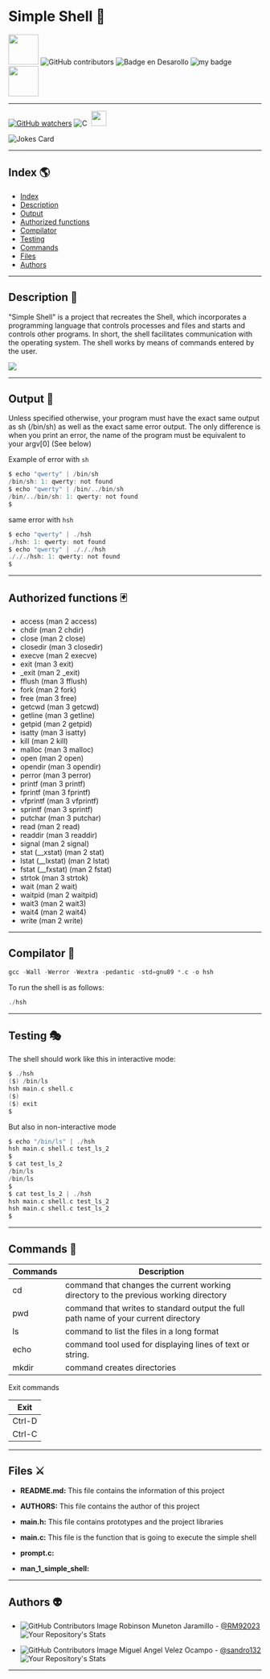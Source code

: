 # Simple Shell :dragon:

<img src="https://emojis.slackmojis.com/emojis/images/1531849353/4244/blob-octopus.gif" width="60" height="60"/> ![GitHub contributors](https://img.shields.io/github/contributors/RM92023/holbertonschool-simple_shell) ![Badge en Desarollo](https://img.shields.io/badge/STATUS-IN%20DEVELOPMENT-green) ![my badge](https://img.shields.io/badge/branch-2-blue) <img src="https://emojis.slackmojis.com/emojis/images/1531849353/4244/blob-octopus.gif" width="60" height="60"/>
***
[![GitHub watchers](https://img.shields.io/github/watchers/RM92023/holbertonschool-simple_shell.svg?style=social&label=Watch&maxAge=2592000)](https://GitHub.com/RM92023/holbertonschool-simple_shell/watchers/)
![C](https://img.shields.io/badge/-C-black?logo=c&style=social)&nbsp;&nbsp;<img src="https://media.giphy.com/media/WUlplcMpOCEmTGBtBW/giphy.gif" width="30">

![Jokes Card](https://readme-jokes.vercel.app/api)

***
## Index :earth_americas:

* [Index](#index-earth_americas)
* [Description](#description)
* [Output](#output-suspect)
* [Authorized functions](#authorized-functions)
* [Compilator](#compilator)
* [Testing](#testing)
* [Commands](#commands)
* [Files](#files)
* [Authors](#authors)
***

## Description :floppy_disk:

"Simple Shell" is a project that recreates the Shell, which incorporates a programming language that controls processes and files and starts and controls other programs. In short, the shell facilitates communication with the operating system. The shell works by means of commands entered by the user.

![](https://e1.pxfuel.com/desktop-wallpaper/391/461/desktop-wallpaper-1366x768-coding-hello-world-programming-for-laptop-notebook-codding.jpg)
***
## Output :unicorn:

Unless specified otherwise, your program must have the exact same output as sh (/bin/sh) as well as the exact same error output.
The only difference is when you print an error, the name of the program must be equivalent to your argv[0] (See below)

Example of error with `sh`

~~~c
$ echo "qwerty" | /bin/sh
/bin/sh: 1: qwerty: not found
$ echo "qwerty" | /bin/../bin/sh
/bin/../bin/sh: 1: qwerty: not found
$
~~~

same error with `hsh`
~~~c
$ echo "qwerty" | ./hsh
./hsh: 1: qwerty: not found
$ echo "qwerty" | ./././hsh
./././hsh: 1: qwerty: not found
$
~~~

***
## Authorized functions :black_joker:

* access (man 2 access)
* chdir (man 2 chdir)
* close (man 2 close)
* closedir (man 3 closedir)
* execve (man 2 execve)
* exit (man 3 exit)
* _exit (man 2 _exit)
* fflush (man 3 fflush)
* fork (man 2 fork)
* free (man 3 free)
* getcwd (man 3 getcwd)
* getline (man 3 getline)
* getpid (man 2 getpid)
* isatty (man 3 isatty)
* kill (man 2 kill)
* malloc (man 3 malloc)
* open (man 2 open)
* opendir (man 3 opendir)
* perror (man 3 perror)
* printf (man 3 printf)
* fprintf (man 3 fprintf)
* vfprintf (man 3 vfprintf)
* sprintf (man 3 sprintf)
* putchar (man 3 putchar)
* read (man 2 read)
* readdir (man 3 readdir)
* signal (man 2 signal)
* stat (__xstat) (man 2 stat)
* lstat (__lxstat) (man 2 lstat)
* fstat (__fxstat) (man 2 fstat)
* strtok (man 3 strtok)
* wait (man 2 wait)
* waitpid (man 2 waitpid)
* wait3 (man 2 wait3)
* wait4 (man 2 wait4)
* write (man 2 write)

***
## Compilator :space_invader:

~~~c
gcc -Wall -Werror -Wextra -pedantic -std=gnu89 *.c -o hsh
~~~

To run the shell is as follows:

~~~c
./hsh
~~~
***
## Testing :performing_arts:

The shell should work like this in interactive mode:

~~~c
$ ./hsh
($) /bin/ls
hsh main.c shell.c
($)
($) exit
$
~~~

But also in non-interactive mode
~~~c
$ echo "/bin/ls" | ./hsh
hsh main.c shell.c test_ls_2
$
$ cat test_ls_2
/bin/ls
/bin/ls
$
$ cat test_ls_2 | ./hsh
hsh main.c shell.c test_ls_2
hsh main.c shell.c test_ls_2
$
~~~
***
## Commands :trident:

| Commands |   Description   |
|----------|-----------------|
|cd|command that changes the current working directory to the previous working directory|
|pwd|command that writes to standard output the full path name of your current directory|
|ls|command to list the files in a long format|
|echo|command tool used for displaying lines of text or string.|
|mkdir|command creates directories|

Exit commands

|Exit|
|------|
|Ctrl-D|
|Ctrl-C|



***
## Files :crossed_swords:

* **README.md:** This file contains the information of this project

* **AUTHORS:** This file contains the author of this project

* **main.h:** This file contains prototypes and the project libraries

* **main.c:** This file is the function that is going to execute the simple shell

* **prompt.c:**

* **man_1_simple_shell:**


***
## Authors :alien:

* ![GitHub Contributors Image](https://contrib.rocks/image?repo=RM92023/holbertonschool-low_level_programming)
Robinson Muneton Jaramillo - <a href="https://github.com/RM92023" target="_blank"> @RM92023</a> ![Your Repository's Stats](https://github-readme-stats.vercel.app/api?username=RM92023&show_icons=true)



* ![GitHub Contributors Image](https://contrib.rocks/image?repo=sandro132/holbertonschool-low_level_programming) 
Miguel Angel Velez Ocampo - <a href="https://github.com/sandro132" target="_blank"> @sandro132</a>![Your Repository's Stats](https://github-readme-stats.vercel.app/api?username=sandro132&show_icons=true)
***
